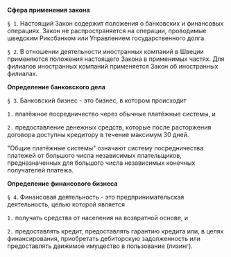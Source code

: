 **Сфера применения закона**

`§ 1`. Настоящий Закон содержит положения о банковских и финансовых операциях. Закон не распространяется на операции, проводимые шведским Риксбанком или Управлением государственного долга.

`§ 2`. В отношении деятельности иностранных компаний в Швеции применяются положения настоящего Закона в применимых частях. Для филиалов иностранных компаний применяется Закон об иностранных филиалах.

**Определение банковского дела**

`§ 3`. Банковский бизнес - это бизнес, в котором происходит

`1.` платёжное посредничество через обычные платёжные системы, и

`2.` предоставление денежных средств, которые после расторжения договора доступны кредитору в течение максимум 30 дней.

"Общие платёжные системы" означают систему посредничества платежей от большого числа независимых плательщиков, предназначенных для большого числа независимых конечных получателей платежа.

**Определение финансового бизнеса**

`§ 4`. Финансовая деятельность - это предпринимательская деятельность, целью которой является

`1.` получать средства от населения на возвратной основе, и

`2.` предоставлять кредит, предоставлять гарантию кредита или, в целях финансирования, приобретать дебиторскую задолженность или предоставлять движимое имущество в пользование (лизинг).
